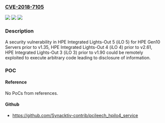 ### [CVE-2018-7105](https://cve.mitre.org/cgi-bin/cvename.cgi?name=CVE-2018-7105)
![](https://img.shields.io/static/v1?label=Product&message=HPE%20Integrated%20Lights-Out%205%20(iLO%205)%20for%20HPE%20Gen10%20Servers%2C%20HPE%20Integrated%20Lights-Out%204%20(iLO%204)%2C%20HPE%20Integrated%20Lights-Out%203%20(iLO%203)&color=blue)
![](https://img.shields.io/static/v1?label=Version&message=HPE%20Integrated%20Lights-Out%205%20(iLO%205)%20for%20HPE%20Gen10%20Servers%20prior%20to%20v1.35%2C%20HPE%20Integrated%20Lights-Out%204%20(iLO%204)%20prior%20to%20v2.61%2C%20HPE%20Integrated%20Lights-Out%203%20(iLO%203)%20prior%20to%20v1.90%20&color=brightgreen)
![](https://img.shields.io/static/v1?label=Vulnerability&message=remote%20execution%20of%20arbitrary%20code&color=brightgreen)

### Description

A security vulnerability in HPE Integrated Lights-Out 5 (iLO 5) for HPE Gen10 Servers prior to v1.35, HPE Integrated Lights-Out 4 (iLO 4) prior to v2.61, HPE Integrated Lights-Out 3 (iLO 3) prior to v1.90 could be remotely exploited to execute arbitrary code leading to disclosure of information.

### POC

#### Reference
No PoCs from references.

#### Github
- https://github.com/Synacktiv-contrib/pcileech_hpilo4_service

